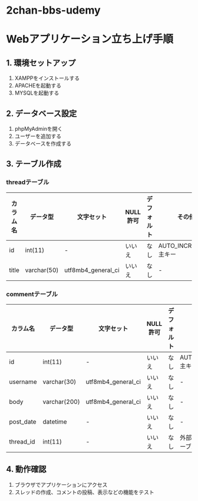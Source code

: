 # 2chan-bbs-udemy

# Webアプリケーション立ち上げ手順

## 1. 環境セットアップ
1. XAMPPをインストールする
2. APACHEを起動する
3. MYSQLを起動する

## 2. データベース設定
1. phpMyAdminを開く
2. ユーザーを追加する
3. データベースを作成する

## 3. テーブル作成

### threadテーブル
| カラム名 | データ型 | 文字セット | NULL許可 | デフォルト | その他 |
|----------|----------|------------|----------|------------|--------|
| id       | int(11)  | -          | いいえ   | なし       | AUTO_INCREMENT, 主キー |
| title    | varchar(50) | utf8mb4_general_ci | いいえ | なし | - |

### commentテーブル
| カラム名  | データ型 | 文字セット | NULL許可 | デフォルト | その他 |
|-----------|----------|------------|----------|------------|--------|
| id        | int(11)  | -          | いいえ   | なし       | AUTO_INCREMENT, 主キー |
| username  | varchar(30) | utf8mb4_general_ci | いいえ | なし | - |
| body      | varchar(200) | utf8mb4_general_ci | いいえ | なし | - |
| post_date | datetime | -          | いいえ   | なし       | - |
| thread_id | int(11)  | -          | いいえ   | なし       | 外部キー（threadテーブルのidを参照） |

## 4. 動作確認
1. ブラウザでアプリケーションにアクセス
2. スレッドの作成、コメントの投稿、表示などの機能をテスト

